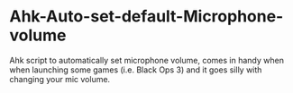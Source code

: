 # Ahk-Auto-set-default-Microphone-volume
Ahk script to automatically set microphone volume, comes in handy when when launching some games (i.e. Black Ops 3) and it goes silly with changing your mic volume.
